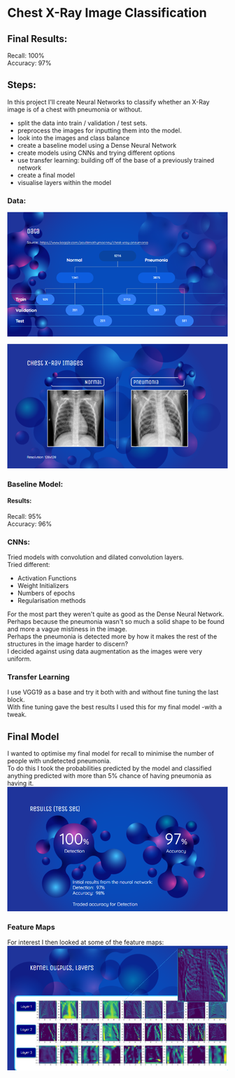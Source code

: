 # Chest X-Ray Image Classification
    
## Final Results:
Recall: 100%     
Accuracy: 97%
    
## Steps:
In this project I'll create Neural Networks to classify whether an X-Ray image is of a chest with pneumonia or without.    
 - split the data into train / validation / test sets.   
 - preprocess the images for inputting them into the model.   
 - look into the images and class balance
 - create a baseline model using a Dense Neural Network
 - create models using CNNs and trying different options
 - use transfer learning: building off of the base of a previously trained network
 - create a final model
 - visualise layers within the model
 
### Data:
![data split slide](https://github.com/Maltanno/Phase4_Project/blob/main/pics/data_split.png)

![XRay slide](https://github.com/Maltanno/Phase4_Project/blob/main/pics/X-Rays.png)

### Baseline Model:
#### Results:     
Recall: 95%    
Accuracy: 96%     
     
### CNNs:
Tried models with convolution and dilated convolution layers.    
Tried different:
 - Activation Functions
 - Weight Initializers
 - Numbers of epochs
 - Regularisation methods      
     
     
For the most part they weren't quite as good as the Dense Neural Network. Perhaps because the pneumonia wasn't so much a solid shape to be found and more a vague mistiness in the image.   
Perhaps the pneumonia is detected more by how it makes the rest of the structures in the image harder to discern?   
I decided against using data augmentation as the images were very uniform.    

### Transfer Learning

I use VGG19 as a base and try it both with and without fine tuning the last block.    
With fine tuning gave the best results I used this for my final model -with a tweak.   

## Final Model
I wanted to optimise my final model for recall to minimise the number of people with undetected pneumonia.   
To do this I took the probabilities predicted by the model and classified anything predicted with more than 5% chance of having pneumonia as having it.       
![Results slide](https://github.com/Maltanno/Phase4_Project/blob/main/pics/Results.png)

### Feature Maps
For interest I then looked at some of the feature maps:    
![Feature map slide](https://github.com/Maltanno/Phase4_Project/blob/main/pics/feature_maps.png)
